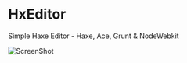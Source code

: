 HxEditor
========

Simple Haxe Editor - Haxe, Ace, Grunt &amp; NodeWebkit

![ScreenShot](https://dl.dropboxusercontent.com/s/50gl88nl74aesub/HxEditor.png)
